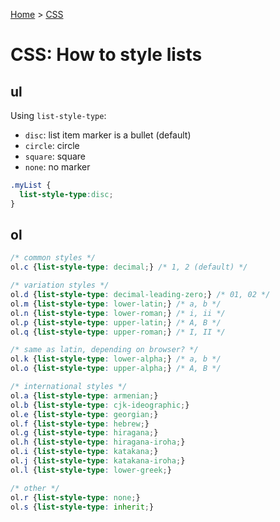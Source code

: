 [Home](../../README.md) > [CSS](./README.md)

# CSS: How to style lists

## ul

Using `list-style-type`:
- `disc`: list item marker is a bullet (default)
- `circle`: circle
- `square`: square
- `none`: no marker

```css
.myList {
  list-style-type:disc;
}
```

## ol

```css
/* common styles */
ol.c {list-style-type: decimal;} /* 1, 2 (default) */

/* variation styles */
ol.d {list-style-type: decimal-leading-zero;} /* 01, 02 */
ol.m {list-style-type: lower-latin;} /* a, b */
ol.n {list-style-type: lower-roman;} /* i, ii */
ol.p {list-style-type: upper-latin;} /* A, B */
ol.q {list-style-type: upper-roman;} /* I, II */

/* same as latin, depending on browser? */
ol.k {list-style-type: lower-alpha;} /* a, b */
ol.o {list-style-type: upper-alpha;} /* A, B */

/* international styles */
ol.a {list-style-type: armenian;}
ol.b {list-style-type: cjk-ideographic;}
ol.e {list-style-type: georgian;}
ol.f {list-style-type: hebrew;}
ol.g {list-style-type: hiragana;}
ol.h {list-style-type: hiragana-iroha;}
ol.i {list-style-type: katakana;}
ol.j {list-style-type: katakana-iroha;}
ol.l {list-style-type: lower-greek;}

/* other */
ol.r {list-style-type: none;}
ol.s {list-style-type: inherit;}
```

